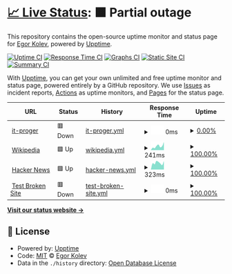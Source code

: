 # [📈 Live Status](https://demo.upptime.js.org): <!--live status--> **🟧 Partial outage**

This repository contains the open-source uptime monitor and status page for [Egor Kolev](https://demo.upptime.js.org), powered by [Upptime](https://github.com/upptime/upptime).

[![Uptime CI](https://github.com/Egorkolev/iseehear/workflows/Uptime%20CI/badge.svg)](https://github.com/Egorkolev/iseehear/actions?query=workflow%3A%22Uptime+CI%22)
[![Response Time CI](https://github.com/Egorkolev/iseehear/workflows/Response%20Time%20CI/badge.svg)](https://github.com/Egorkolev/iseehear/actions?query=workflow%3A%22Response+Time+CI%22)
[![Graphs CI](https://github.com/Egorkolev/iseehear/workflows/Graphs%20CI/badge.svg)](https://github.com/Egorkolev/iseehear/actions?query=workflow%3A%22Graphs+CI%22)
[![Static Site CI](https://github.com/Egorkolev/iseehear/workflows/Static%20Site%20CI/badge.svg)](https://github.com/Egorkolev/iseehear/actions?query=workflow%3A%22Static+Site+CI%22)
[![Summary CI](https://github.com/Egorkolev/iseehear/workflows/Summary%20CI/badge.svg)](https://github.com/Egorkolev/iseehear/actions?query=workflow%3A%22Summary+CI%22)

With [Upptime](https://upptime.js.org), you can get your own unlimited and free uptime monitor and status page, powered entirely by a GitHub repository. We use [Issues](https://github.com/Egorkolev/iseehear/issues) as incident reports, [Actions](https://github.com/Egorkolev/iseehear/actions) as uptime monitors, and [Pages](https://demo.upptime.js.org) for the status page.

<!--start: status pages-->
<!-- This summary is generated by Upptime (https://github.com/upptime/upptime) -->
<!-- Do not edit this manually, your changes will be overwritten -->
<!-- prettier-ignore -->
| URL | Status | History | Response Time | Uptime |
| --- | ------ | ------- | ------------- | ------ |
| <img alt="" src="https://favicons.githubusercontent.com/127.0.0.1" height="13"> [it-proger](http://127.0.0.1:8000/) | 🟥 Down | [it-proger.yml](https://github.com/Egorkolev/iseehear/commits/HEAD/history/it-proger.yml) | <details><summary><img alt="Response time graph" src="./graphs/it-proger/response-time-week.png" height="20"> 0ms</summary><br><a href="https://https://egorkolev.github.io/iseehear//history/it-proger"><img alt="Response time 97" src="https://img.shields.io/endpoint?url=https%3A%2F%2Fraw.githubusercontent.com%2FEgorkolev%2Fiseehear%2FHEAD%2Fapi%2Fit-proger%2Fresponse-time.json"></a><br><a href="https://https://egorkolev.github.io/iseehear//history/it-proger"><img alt="24-hour response time 0" src="https://img.shields.io/endpoint?url=https%3A%2F%2Fraw.githubusercontent.com%2FEgorkolev%2Fiseehear%2FHEAD%2Fapi%2Fit-proger%2Fresponse-time-day.json"></a><br><a href="https://https://egorkolev.github.io/iseehear//history/it-proger"><img alt="7-day response time 0" src="https://img.shields.io/endpoint?url=https%3A%2F%2Fraw.githubusercontent.com%2FEgorkolev%2Fiseehear%2FHEAD%2Fapi%2Fit-proger%2Fresponse-time-week.json"></a><br><a href="https://https://egorkolev.github.io/iseehear//history/it-proger"><img alt="30-day response time 97" src="https://img.shields.io/endpoint?url=https%3A%2F%2Fraw.githubusercontent.com%2FEgorkolev%2Fiseehear%2FHEAD%2Fapi%2Fit-proger%2Fresponse-time-month.json"></a><br><a href="https://https://egorkolev.github.io/iseehear//history/it-proger"><img alt="1-year response time 97" src="https://img.shields.io/endpoint?url=https%3A%2F%2Fraw.githubusercontent.com%2FEgorkolev%2Fiseehear%2FHEAD%2Fapi%2Fit-proger%2Fresponse-time-year.json"></a></details> | <details><summary><a href="https://https://egorkolev.github.io/iseehear//history/it-proger">0.00%</a></summary><a href="https://https://egorkolev.github.io/iseehear//history/it-proger"><img alt="All-time uptime 0.00%" src="https://img.shields.io/endpoint?url=https%3A%2F%2Fraw.githubusercontent.com%2FEgorkolev%2Fiseehear%2FHEAD%2Fapi%2Fit-proger%2Fuptime.json"></a><br><a href="https://https://egorkolev.github.io/iseehear//history/it-proger"><img alt="24-hour uptime 0.00%" src="https://img.shields.io/endpoint?url=https%3A%2F%2Fraw.githubusercontent.com%2FEgorkolev%2Fiseehear%2FHEAD%2Fapi%2Fit-proger%2Fuptime-day.json"></a><br><a href="https://https://egorkolev.github.io/iseehear//history/it-proger"><img alt="7-day uptime 0.00%" src="https://img.shields.io/endpoint?url=https%3A%2F%2Fraw.githubusercontent.com%2FEgorkolev%2Fiseehear%2FHEAD%2Fapi%2Fit-proger%2Fuptime-week.json"></a><br><a href="https://https://egorkolev.github.io/iseehear//history/it-proger"><img alt="30-day uptime 0.00%" src="https://img.shields.io/endpoint?url=https%3A%2F%2Fraw.githubusercontent.com%2FEgorkolev%2Fiseehear%2FHEAD%2Fapi%2Fit-proger%2Fuptime-month.json"></a><br><a href="https://https://egorkolev.github.io/iseehear//history/it-proger"><img alt="1-year uptime 0.00%" src="https://img.shields.io/endpoint?url=https%3A%2F%2Fraw.githubusercontent.com%2FEgorkolev%2Fiseehear%2FHEAD%2Fapi%2Fit-proger%2Fuptime-year.json"></a></details>
| <img alt="" src="https://favicons.githubusercontent.com/en.wikipedia.org" height="13"> [Wikipedia](https://en.wikipedia.org) | 🟩 Up | [wikipedia.yml](https://github.com/Egorkolev/iseehear/commits/HEAD/history/wikipedia.yml) | <details><summary><img alt="Response time graph" src="./graphs/wikipedia/response-time-week.png" height="20"> 241ms</summary><br><a href="https://https://egorkolev.github.io/iseehear//history/wikipedia"><img alt="Response time 228" src="https://img.shields.io/endpoint?url=https%3A%2F%2Fraw.githubusercontent.com%2FEgorkolev%2Fiseehear%2FHEAD%2Fapi%2Fwikipedia%2Fresponse-time.json"></a><br><a href="https://https://egorkolev.github.io/iseehear//history/wikipedia"><img alt="24-hour response time 351" src="https://img.shields.io/endpoint?url=https%3A%2F%2Fraw.githubusercontent.com%2FEgorkolev%2Fiseehear%2FHEAD%2Fapi%2Fwikipedia%2Fresponse-time-day.json"></a><br><a href="https://https://egorkolev.github.io/iseehear//history/wikipedia"><img alt="7-day response time 241" src="https://img.shields.io/endpoint?url=https%3A%2F%2Fraw.githubusercontent.com%2FEgorkolev%2Fiseehear%2FHEAD%2Fapi%2Fwikipedia%2Fresponse-time-week.json"></a><br><a href="https://https://egorkolev.github.io/iseehear//history/wikipedia"><img alt="30-day response time 228" src="https://img.shields.io/endpoint?url=https%3A%2F%2Fraw.githubusercontent.com%2FEgorkolev%2Fiseehear%2FHEAD%2Fapi%2Fwikipedia%2Fresponse-time-month.json"></a><br><a href="https://https://egorkolev.github.io/iseehear//history/wikipedia"><img alt="1-year response time 228" src="https://img.shields.io/endpoint?url=https%3A%2F%2Fraw.githubusercontent.com%2FEgorkolev%2Fiseehear%2FHEAD%2Fapi%2Fwikipedia%2Fresponse-time-year.json"></a></details> | <details><summary><a href="https://https://egorkolev.github.io/iseehear//history/wikipedia">100.00%</a></summary><a href="https://https://egorkolev.github.io/iseehear//history/wikipedia"><img alt="All-time uptime 100.00%" src="https://img.shields.io/endpoint?url=https%3A%2F%2Fraw.githubusercontent.com%2FEgorkolev%2Fiseehear%2FHEAD%2Fapi%2Fwikipedia%2Fuptime.json"></a><br><a href="https://https://egorkolev.github.io/iseehear//history/wikipedia"><img alt="24-hour uptime 100.00%" src="https://img.shields.io/endpoint?url=https%3A%2F%2Fraw.githubusercontent.com%2FEgorkolev%2Fiseehear%2FHEAD%2Fapi%2Fwikipedia%2Fuptime-day.json"></a><br><a href="https://https://egorkolev.github.io/iseehear//history/wikipedia"><img alt="7-day uptime 100.00%" src="https://img.shields.io/endpoint?url=https%3A%2F%2Fraw.githubusercontent.com%2FEgorkolev%2Fiseehear%2FHEAD%2Fapi%2Fwikipedia%2Fuptime-week.json"></a><br><a href="https://https://egorkolev.github.io/iseehear//history/wikipedia"><img alt="30-day uptime 100.00%" src="https://img.shields.io/endpoint?url=https%3A%2F%2Fraw.githubusercontent.com%2FEgorkolev%2Fiseehear%2FHEAD%2Fapi%2Fwikipedia%2Fuptime-month.json"></a><br><a href="https://https://egorkolev.github.io/iseehear//history/wikipedia"><img alt="1-year uptime 100.00%" src="https://img.shields.io/endpoint?url=https%3A%2F%2Fraw.githubusercontent.com%2FEgorkolev%2Fiseehear%2FHEAD%2Fapi%2Fwikipedia%2Fuptime-year.json"></a></details>
| <img alt="" src="https://favicons.githubusercontent.com/news.ycombinator.com" height="13"> [Hacker News](https://news.ycombinator.com) | 🟩 Up | [hacker-news.yml](https://github.com/Egorkolev/iseehear/commits/HEAD/history/hacker-news.yml) | <details><summary><img alt="Response time graph" src="./graphs/hacker-news/response-time-week.png" height="20"> 323ms</summary><br><a href="https://https://egorkolev.github.io/iseehear//history/hacker-news"><img alt="Response time 335" src="https://img.shields.io/endpoint?url=https%3A%2F%2Fraw.githubusercontent.com%2FEgorkolev%2Fiseehear%2FHEAD%2Fapi%2Fhacker-news%2Fresponse-time.json"></a><br><a href="https://https://egorkolev.github.io/iseehear//history/hacker-news"><img alt="24-hour response time 417" src="https://img.shields.io/endpoint?url=https%3A%2F%2Fraw.githubusercontent.com%2FEgorkolev%2Fiseehear%2FHEAD%2Fapi%2Fhacker-news%2Fresponse-time-day.json"></a><br><a href="https://https://egorkolev.github.io/iseehear//history/hacker-news"><img alt="7-day response time 323" src="https://img.shields.io/endpoint?url=https%3A%2F%2Fraw.githubusercontent.com%2FEgorkolev%2Fiseehear%2FHEAD%2Fapi%2Fhacker-news%2Fresponse-time-week.json"></a><br><a href="https://https://egorkolev.github.io/iseehear//history/hacker-news"><img alt="30-day response time 335" src="https://img.shields.io/endpoint?url=https%3A%2F%2Fraw.githubusercontent.com%2FEgorkolev%2Fiseehear%2FHEAD%2Fapi%2Fhacker-news%2Fresponse-time-month.json"></a><br><a href="https://https://egorkolev.github.io/iseehear//history/hacker-news"><img alt="1-year response time 335" src="https://img.shields.io/endpoint?url=https%3A%2F%2Fraw.githubusercontent.com%2FEgorkolev%2Fiseehear%2FHEAD%2Fapi%2Fhacker-news%2Fresponse-time-year.json"></a></details> | <details><summary><a href="https://https://egorkolev.github.io/iseehear//history/hacker-news">100.00%</a></summary><a href="https://https://egorkolev.github.io/iseehear//history/hacker-news"><img alt="All-time uptime 100.00%" src="https://img.shields.io/endpoint?url=https%3A%2F%2Fraw.githubusercontent.com%2FEgorkolev%2Fiseehear%2FHEAD%2Fapi%2Fhacker-news%2Fuptime.json"></a><br><a href="https://https://egorkolev.github.io/iseehear//history/hacker-news"><img alt="24-hour uptime 100.00%" src="https://img.shields.io/endpoint?url=https%3A%2F%2Fraw.githubusercontent.com%2FEgorkolev%2Fiseehear%2FHEAD%2Fapi%2Fhacker-news%2Fuptime-day.json"></a><br><a href="https://https://egorkolev.github.io/iseehear//history/hacker-news"><img alt="7-day uptime 100.00%" src="https://img.shields.io/endpoint?url=https%3A%2F%2Fraw.githubusercontent.com%2FEgorkolev%2Fiseehear%2FHEAD%2Fapi%2Fhacker-news%2Fuptime-week.json"></a><br><a href="https://https://egorkolev.github.io/iseehear//history/hacker-news"><img alt="30-day uptime 100.00%" src="https://img.shields.io/endpoint?url=https%3A%2F%2Fraw.githubusercontent.com%2FEgorkolev%2Fiseehear%2FHEAD%2Fapi%2Fhacker-news%2Fuptime-month.json"></a><br><a href="https://https://egorkolev.github.io/iseehear//history/hacker-news"><img alt="1-year uptime 100.00%" src="https://img.shields.io/endpoint?url=https%3A%2F%2Fraw.githubusercontent.com%2FEgorkolev%2Fiseehear%2FHEAD%2Fapi%2Fhacker-news%2Fuptime-year.json"></a></details>
| <img alt="" src="https://favicons.githubusercontent.com/thissitedoesnotexist.koj.co" height="13"> [Test Broken Site](https://thissitedoesnotexist.koj.co) | 🟥 Down | [test-broken-site.yml](https://github.com/Egorkolev/iseehear/commits/HEAD/history/test-broken-site.yml) | <details><summary><img alt="Response time graph" src="./graphs/test-broken-site/response-time-week.png" height="20"> 0ms</summary><br><a href="https://https://egorkolev.github.io/iseehear//history/test-broken-site"><img alt="Response time 0" src="https://img.shields.io/endpoint?url=https%3A%2F%2Fraw.githubusercontent.com%2FEgorkolev%2Fiseehear%2FHEAD%2Fapi%2Ftest-broken-site%2Fresponse-time.json"></a><br><a href="https://https://egorkolev.github.io/iseehear//history/test-broken-site"><img alt="24-hour response time 0" src="https://img.shields.io/endpoint?url=https%3A%2F%2Fraw.githubusercontent.com%2FEgorkolev%2Fiseehear%2FHEAD%2Fapi%2Ftest-broken-site%2Fresponse-time-day.json"></a><br><a href="https://https://egorkolev.github.io/iseehear//history/test-broken-site"><img alt="7-day response time 0" src="https://img.shields.io/endpoint?url=https%3A%2F%2Fraw.githubusercontent.com%2FEgorkolev%2Fiseehear%2FHEAD%2Fapi%2Ftest-broken-site%2Fresponse-time-week.json"></a><br><a href="https://https://egorkolev.github.io/iseehear//history/test-broken-site"><img alt="30-day response time 0" src="https://img.shields.io/endpoint?url=https%3A%2F%2Fraw.githubusercontent.com%2FEgorkolev%2Fiseehear%2FHEAD%2Fapi%2Ftest-broken-site%2Fresponse-time-month.json"></a><br><a href="https://https://egorkolev.github.io/iseehear//history/test-broken-site"><img alt="1-year response time 0" src="https://img.shields.io/endpoint?url=https%3A%2F%2Fraw.githubusercontent.com%2FEgorkolev%2Fiseehear%2FHEAD%2Fapi%2Ftest-broken-site%2Fresponse-time-year.json"></a></details> | <details><summary><a href="https://https://egorkolev.github.io/iseehear//history/test-broken-site">100.00%</a></summary><a href="https://https://egorkolev.github.io/iseehear//history/test-broken-site"><img alt="All-time uptime 100.00%" src="https://img.shields.io/endpoint?url=https%3A%2F%2Fraw.githubusercontent.com%2FEgorkolev%2Fiseehear%2FHEAD%2Fapi%2Ftest-broken-site%2Fuptime.json"></a><br><a href="https://https://egorkolev.github.io/iseehear//history/test-broken-site"><img alt="24-hour uptime 100.00%" src="https://img.shields.io/endpoint?url=https%3A%2F%2Fraw.githubusercontent.com%2FEgorkolev%2Fiseehear%2FHEAD%2Fapi%2Ftest-broken-site%2Fuptime-day.json"></a><br><a href="https://https://egorkolev.github.io/iseehear//history/test-broken-site"><img alt="7-day uptime 100.00%" src="https://img.shields.io/endpoint?url=https%3A%2F%2Fraw.githubusercontent.com%2FEgorkolev%2Fiseehear%2FHEAD%2Fapi%2Ftest-broken-site%2Fuptime-week.json"></a><br><a href="https://https://egorkolev.github.io/iseehear//history/test-broken-site"><img alt="30-day uptime 100.00%" src="https://img.shields.io/endpoint?url=https%3A%2F%2Fraw.githubusercontent.com%2FEgorkolev%2Fiseehear%2FHEAD%2Fapi%2Ftest-broken-site%2Fuptime-month.json"></a><br><a href="https://https://egorkolev.github.io/iseehear//history/test-broken-site"><img alt="1-year uptime 100.00%" src="https://img.shields.io/endpoint?url=https%3A%2F%2Fraw.githubusercontent.com%2FEgorkolev%2Fiseehear%2FHEAD%2Fapi%2Ftest-broken-site%2Fuptime-year.json"></a></details>

<!--end: status pages-->

[**Visit our status website →**](https://demo.upptime.js.org)

## 📄 License

- Powered by: [Upptime](https://github.com/upptime/upptime)
- Code: [MIT](./LICENSE) © [Egor Kolev](https://demo.upptime.js.org)
- Data in the `./history` directory: [Open Database License](https://opendatacommons.org/licenses/odbl/1-0/)
